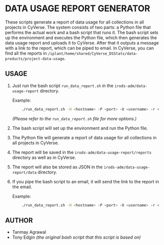 # DATA USAGE REPORT GENERATOR

These scripts generate a report of data usage for all collections in all projects in CyVerse. The system consists of two parts: a Python file that performs the actual work and a bash script that runs it. The bash script sets up the environment and executes the Python file, which then generates the data usage report and uploads it to CyVerse. After that it outputs a message with a link to the report, which can be piped to email. In CyVerse, you can find all the reports in `/iplant/home/shared/CyVerse_DSStats/data-products/project-data-usage`.

## USAGE

1. Just run the bash script `run_data_report.sh` in the `irods-adm/data-usage-report` directory.

    Example:

    ```bash
        ./run_data_report.sh -H <hostname> -P <port> -U <username> -r <resource> --html
    ```

    *(Please refer to the `run_data_report.sh` file for more options.)*

2. The bash script will set up the environment and run the Python file.
3. The Python file will generate a report of data usage for all collections in all projects in CyVerse.
4. The report will be saved in the `irods-adm/data-usage-report/reports` directory as well as in CyVerse.
5. The report will also be stored as JSON in the `irods-adm/data-usage-report/data` directory.
6. If you pipe the bash script to an email, it will send the link to the report in the email.

    Example:

    ```bash
        ./run_data_report.sh -H <hostname> -P <port> -U <username> -r <resource> --html | mail -s "Data Usage Report" <email>
    ```

## AUTHOR

- Tanmay Agrawal
- Tony Edgin *(the original bash script that this script is based on)*
